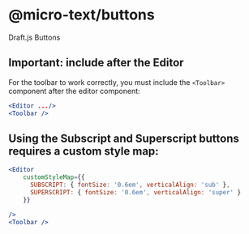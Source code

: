 # @micro-text/buttons

Draft.js Buttons

## Important: include after the Editor

For the toolbar to work correctly, you must include the `<Toolbar>` component after the editor component:

```jsx
<Editor .../>
<Toolbar />
```

## Using the Subscript and Superscript buttons requires a custom style map:

```jsx
<Editor
    customStyleMap={{
      SUBSCRIPT: { fontSize: '0.6em', verticalAlign: 'sub' },
      SUPERSCRIPT: { fontSize: '0.6em', verticalAlign: 'super' }
    }}

/>
<Toolbar />
```
